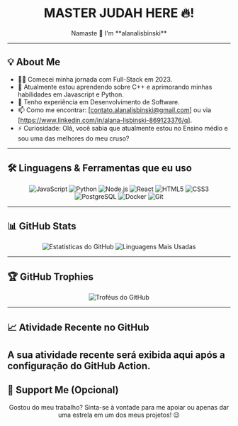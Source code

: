 <div align="center">
    <h1>MASTER JUDAH HERE 🔥!</h1>
    <p>Namaste 🙏 I'm **alanalisbinski**</p>
</div>

---

## 💡 About Me

<div align="center">
    </div>

- 🧑‍💻 Comecei minha jornada com Full-Stack em 2023.
- 🌱 Atualmente estou aprendendo sobre C++ e aprimorando minhas habilidades em 
Javascript e Python.
- 💼 Tenho experiência em Desenvolvimento de Software.
- 📫 Como me encontrar: [contato.alanalisbinski@gmail.com] ou via [https://www.linkedin.com/in/alana-lisbinski-869123376/q].
- ⚡ Curiosidade: Olá, você sabia que atualmente estou no Ensino médio e sou uma das melhores do meu cruso?

---

## 🛠️ Linguagens & Ferramentas que eu uso

<div align="center">
    <img src="https://img.shields.io/badge/JavaScript-F7DF1E?style=for-the-badge&logo=javascript&logoColor=black" alt="JavaScript" />
    <img src="https://img.shields.io/badge/Python-3776AB?style=for-the-badge&logo=python&logoColor=white" alt="Python" />
    <img src="https://img.shields.io/badge/Node.js-339933?style=for-the-badge&logo=nodedotjs&logoColor=white" alt="Node.js" />
    <img src="https://img.shields.io/badge/React-61DAFB?style=for-the-badge&logo=react&logoColor=black" alt="React" />
    <img src="https://img.shields.io/badge/HTML5-E34F26?style=for-the-badge&logo=html5&logoColor=white" alt="HTML5" />
    <img src="https://img.shields.io/badge/CSS3-1572B6?style=for-the-badge&logo=css3&logoColor=white" alt="CSS3" />
    <img src="https://img.shields.io/badge/PostgreSQL-316192?style=for-the-badge&logo=postgresql&logoColor=white" alt="PostgreSQL" />
    <img src="https://img.shields.io/badge/Docker-2496ED?style=for-the-badge&logo=docker&logoColor=white" alt="Docker" />
    <img src="https://img.shields.io/badge/Git-F05032?style=for-the-badge&logo=git&logoColor=white" alt="Git" />
</div>

---

## 📊 GitHub Stats

<div align="center">
    <img src="https://github-readme-stats.vercel.app/api?username=alanalisbinski&show_icons=true&theme=dark" alt="Estatísticas do GitHub" />
    <img src="https://github-readme-stats.vercel.app/api/top-langs/?username=alanalisbinski&layout=compact&theme=dark" alt="Linguagens Mais Usadas" />
</div>

---

## 🏆 GitHub Trophies

<div align="center">
    <img src="https://github-profile-trophy.vercel.app/?username=alanalisbinski&theme=nord&no-frame=true" alt="Troféus do GitHub" />
</div>

---

## 📈 Atividade Recente no GitHub

**A sua atividade recente será exibida aqui após a configuração do GitHub Action.**
---

## 💌 Support Me (Opcional)

<div align="center">
    <p>Gostou do meu trabalho? Sinta-se à vontade para me apoiar ou apenas dar uma estrela em um dos meus projetos! 😉</p>
</div>
